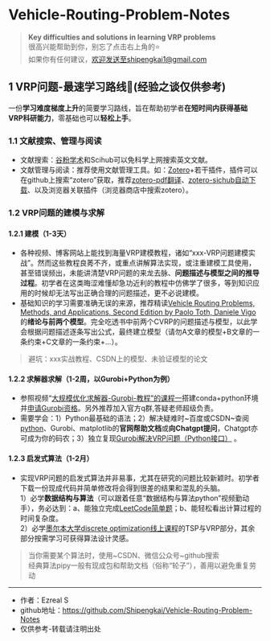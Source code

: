 # Vehicle-Routing-Problem-Notes 
> **Key difficulties and solutions in learning VRP problems**  
> 很高兴能帮助到你，别忘了点击右上角的⭐   
> 如果你有任何建议，欢迎发送至shipengkai1@gmail.com

## 1 VRP问题-最速学习路线:running:(经验之谈仅供参考)   
一份**学习难度梯度上升**的简要学习路线，旨在帮助初学者**在短时间内获得基础VRP科研能力**，零基础也可以**轻松上手**。     
  
### 1.1 文献搜索、管理与阅读
- 文献搜索：[谷粉学术](https://gfsoso.99lb.net/scholar.html)和Scihub可以免科学上网搜索英文文献。  
- 文献管理与阅读：推荐使用文献管理工具。如：[Zotero](https://www.zotero.org)+若干插件，插件可以在github上搜索“zotero”获取，推荐[zotero-pdf翻译](https://github.com/windingwind/zotero-pdf-translate)、[zotero-sichub自动下载](https://github.com/ethanwillis/zotero-scihub)、以及浏览器关联插件（浏览器商店中搜索zotero）。   

### 1.2 VRP问题的建模与求解
#### 1.2.1 建模（1-3天）
- 各种视频、博客网站上能找到海量VRP建模教程，诸如“xxx-VRP问题建模实战”。然而这些教程良莠不齐，或重点讲解算法实现，或注重建模工具使用，甚至错误频出，未能讲清楚VRP问题的来龙去脉、**问题描述与模型之间的推导过程**。初学者在这类晦涩难懂却急功近利的教程中仿佛学了很多，等到知识应用的时候却无法写出正确合理的问题描述，更不必说建模。    
- 基础知识的学习需要准确无误的来源，推荐精读[Vehicle Routing Problems, Methods, and Applications, Second Edition by Paolo Toth, Daniele Vigo](https://librarygenesis.pro)的**绪论与前两个模型**。完全吃透书中前两个CVRP的问题描述与模型，以此学会根据问题描述逐条写出公式，最终建立模型（请勿A文章的模型+B文章的一条约束+C文章的一条约束+...）。    
>避坑：xxx实战教程、CSDN上的模型、未验证模型的论文    
#### 1.2.2 求解器求解（1-2周，以Gurobi+Python为例）
- 参照视频“[大规模优化求解器-Gurobi-教程”的课程一](https://www.bilibili.com/video/BV1jt411b73m)搭建conda+python环境并[申请Gurobi资格](http://www.gurobi.cn/NewsView1.Asp?id=4)。另外推荐加入官方q群,答疑老师超级负责。  
- 需要学会：1）Python最基础的语法；2）解决疑难时~百度或CSDN~查阅[python](https://docs.python.org/zh-cn/3/)、Gurobi、matplotlib的**官网帮助文档**或**向Chatgpt提问**，Chatgpt亦可成为你的码农；3）独立复现[Gurobi解决VRP问题（Python接口）](https://www.bilibili.com/video/BV1wU4y1W7jD)  。
#### 1.2.3 启发式算法（1-2月）
- 实现VRP问题的启发式算法并非易事，尤其在研究的问题比较新颖时。初学者下载一份现成代码并简单修改将会得到很差的结果和混乱的头脑。  
1）必学**数据结构与算法**（可以跟着任意“数据结构与算法python”视频勤动手），务必达到：a、能独立完成[LeetCode简单题](https://leetcode.cn/problemset/all/?difficulty=EASY&page=1)；b、能轻松看出计算过程的时间复杂度。   
2）必学[墨尔本大学discrete optimization线上课程](https://www.bilibili.com/video/BV1z84y1h7M1)的TSP与VRP部分，其余部分按需学习可获得算法设计灵感。   
> 当你需要某个算法时，使用~CSDN、微信公众号~github搜索  
> 经典算法pipy一般有现成包和帮助文档（俗称“轮子”），善用以避免重复劳动  

      
******
- 作者：Ezreal S
- github地址：https://github.com/Shipengkai/Vehicle-Routing-Problem-Notes
- 仅供参考-转载请注明出处
